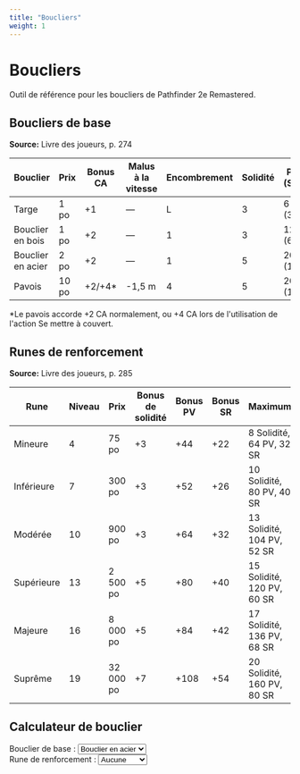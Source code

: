 ```yaml
---
title: "Boucliers"
weight: 1
---
```


# Boucliers

Outil de référence pour les boucliers de Pathfinder 2e Remastered.

## Boucliers de base

**Source:** Livre des joueurs, p. 274

| Bouclier | Prix | Bonus CA | Malus à la vitesse | Encombrement | Solidité | PV (SR) |
|----------|------|----------|---------------------|--------------|----------|---------|
| Targe | 1 po | +1 | — | L | 3 | 6 (3) |
| Bouclier en bois | 1 po | +2 | — | 1 | 3 | 12 (6) |
| Bouclier en acier | 2 po | +2 | — | 1 | 5 | 20 (10) |
| Pavois | 10 po | +2/+4* | -1,5 m | 4 | 5 | 20 (10) |

*Le pavois accorde +2 CA normalement, ou +4 CA lors de l'utilisation de l'action Se mettre à couvert.

## Runes de renforcement

**Source:** Livre des joueurs, p. 285

| Rune | Niveau | Prix | Bonus de solidité | Bonus PV | Bonus SR | Maximum |
|------|--------|------|-------------------|----------|----------|---------|
| Mineure | 4 | 75 po | +3 | +44 | +22 | 8 Solidité, 64 PV, 32 SR |
| Inférieure | 7 | 300 po | +3 | +52 | +26 | 10 Solidité, 80 PV, 40 SR |
| Modérée | 10 | 900 po | +3 | +64 | +32 | 13 Solidité, 104 PV, 52 SR |
| Supérieure | 13 | 2 500 po | +5 | +80 | +40 | 15 Solidité, 120 PV, 60 SR |
| Majeure | 16 | 8 000 po | +5 | +84 | +42 | 17 Solidité, 136 PV, 68 SR |
| Suprême | 19 | 32 000 po | +7 | +108 | +54 | 20 Solidité, 160 PV, 80 SR |

## Calculateur de bouclier

<div class="shield-calculator">
  <div>
    <label for="shield-select-fr">Bouclier de base :</label>
    <select id="shield-select-fr" onchange="calculateShield('fr')">
      <option value="buckler">Targe</option>
      <option value="wooden">Bouclier en bois</option>
      <option value="steel" selected>Bouclier en acier</option>
      <option value="tower">Pavois</option>
    </select>
  </div>

  <div>
    <label for="rune-select-fr">Rune de renforcement :</label>
    <select id="rune-select-fr" onchange="calculateShield('fr')">
      <option value="none" selected>Aucune</option>
      <option value="minor">Mineure</option>
      <option value="lesser">Inférieure</option>
      <option value="moderate">Modérée</option>
      <option value="greater">Supérieure</option>
      <option value="major">Majeure</option>
      <option value="supreme">Suprême</option>
    </select>
  </div>

  <div id="shield-result-fr"></div>
</div>

<script src="/pf2-tools/js/equipment.js"></script>
<script>calculateShield('fr');</script>
